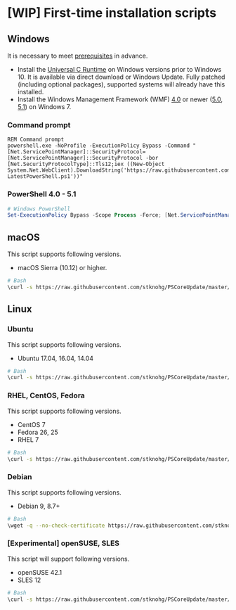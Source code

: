 # [WIP] First-time installation scripts

## Windows 

It is necessary to meet [prerequisites](https://github.com/PowerShell/PowerShell/blob/master/docs/installation/windows.md#prerequisites) in advance. 

* Install the [Universal C Runtime](https://www.microsoft.com/download/details.aspx?id=50410) on Windows versions prior to Windows 10.
  It is available via direct download or Windows Update.
  Fully patched (including optional packages), supported systems will already have this installed.
* Install the Windows Management Framework (WMF) [4.0](https://www.microsoft.com/download/details.aspx?id=40855)
  or newer ([5.0](https://www.microsoft.com/download/details.aspx?id=50395),
  [5.1](https://www.microsoft.com/download/details.aspx?id=54616)) on Windows 7.
  
### Command prompt

```dosbatch
REM Command prompt
powershell.exe -NoProfile -ExecutionPolicy Bypass -Command "[Net.ServicePointManager]::SecurityProtocol=[Net.ServicePointManager]::SecurityProtocol -bor [Net.SecurityProtocolType]::Tls12;iex ((New-Object System.Net.WebClient).DownloadString('https://raw.githubusercontent.com/stknohg/PSCoreUpdate/master/FirstTimeInstaller/Install-LatestPowerShell.ps1'))"
```

### PowerShell 4.0 - 5.1

```powershell
# Windows PowerShell
Set-ExecutionPolicy Bypass -Scope Process -Force; [Net.ServicePointManager]::SecurityProtocol=[Net.ServicePointManager]::SecurityProtocol -bor [Net.SecurityProtocolType]::Tls12; iex ((New-Object System.Net.WebClient).DownloadString('https://raw.githubusercontent.com/stknohg/PSCoreUpdate/master/FirstTimeInstaller/Install-LatestPowerShell.ps1'))
```

## macOS

This script supports following versions.

* macOS Sierra (10.12) or higher.

```sh
# Bash
\curl -s https://raw.githubusercontent.com/stknohg/PSCoreUpdate/master/FirstTimeInstaller/install_latestpowershell_mac.sh | bash -s
```

## Linux

### Ubuntu

This script supports following versions.

* Ubuntu 17.04, 16.04, 14.04

```sh
# Bash
\curl -s https://raw.githubusercontent.com/stknohg/PSCoreUpdate/master/FirstTimeInstaller/install_latestpowershell_ubuntu.sh | bash -s
```

### RHEL, CentOS, Fedora

This script supports following versions.

* CentOS 7
* Fedora 26, 25
* RHEL 7

```sh
# Bash
\curl -s https://raw.githubusercontent.com/stknohg/PSCoreUpdate/master/FirstTimeInstaller/install_latestpowershell_rhel.sh | bash -s
```

### Debian

This script supports following versions.

* Debian 9, 8.7+

```sh
# Bash
\wget -q --no-check-certificate https://raw.githubusercontent.com/stknohg/PSCoreUpdate/master/FirstTimeInstaller/install_latestpowershell_debian.sh -O - | bash -s
```

### [Experimental] openSUSE, SLES

This script will support following versions.

* openSUSE 42.1
* SLES 12

```sh
# Bash
\curl -s https://raw.githubusercontent.com/stknohg/PSCoreUpdate/master/FirstTimeInstaller/install_latestpowershell_suse.sh | bash -s
```
